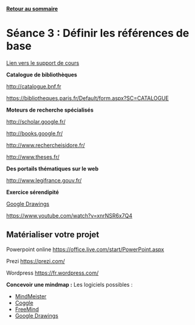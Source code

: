 **[Retour au sommaire](README.md)**

# Séance 3 : Définir les références de base

[Lien vers le support de cours](https://docs.google.com/presentation/d/13Jw0MdgpG2hqXm_6KBd5OFT4NWhJaqryo0IaTA-f4lE/edit#slide=id.p)

**Catalogue de bibliothèques**

http://catalogue.bnf.fr

https://bibliotheques.paris.fr/Default/form.aspx?SC=CATALOGUE

**Moteurs de recherche spécialisés**

http://scholar.google.fr/

http://books.google.fr/

http://www.rechercheisidore.fr/

http://www.theses.fr/

**Des portails thématiques sur le web**

http://www.legifrance.gouv.fr/

**Exercice sérendipité**

[Google Drawings](https://docs.google.com/drawings/)

https://www.youtube.com/watch?v=xnrNSR6x7Q4

## Matérialiser votre projet

Powerpoint online https://office.live.com/start/PowerPoint.aspx

Prezi https://prezi.com/

Wordpress https://fr.wordpress.com/

**Concevoir une mindmap :**
Les logiciels possibles :
  - [MindMeister](https://www.mindmeister.com/fr)
  - [Coggle](https://coggle.it/)
  - [FreeMind](http://freemind.sourceforge.net/wiki/index.php/Download)
  - [Google Drawings](https://docs.google.com/drawings/)


